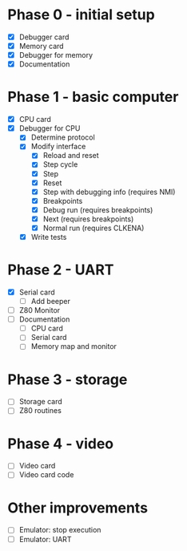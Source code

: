 # Phase 0 - initial setup

- [x] Debugger card
- [x] Memory card
- [x] Debugger for memory
- [x] Documentation

# Phase 1 - basic computer

- [x] CPU card
- [x] Debugger for CPU
  - [x] Determine protocol
  - [x] Modify interface
    - [x] Reload and reset
    - [x] Step cycle
    - [x] Step
    - [x] Reset
    - [x] Step with debugging info (requires NMI)
    - [x] Breakpoints
    - [x] Debug run (requires breakpoints)
    - [x] Next (requires breakpoints)
    - [x] Normal run (requires CLKENA)
  - [x] Write tests

# Phase 2 - UART

- [x] Serial card
  - [ ] Add beeper
- [ ] Z80 Monitor
- [ ] Documentation
  - [ ] CPU card
  - [ ] Serial card
  - [ ] Memory map and monitor

# Phase 3 - storage

- [ ] Storage card
- [ ] Z80 routines

# Phase 4 - video

- [ ] Video card
- [ ] Video card code

# Other improvements

- [ ] Emulator: stop execution
- [ ] Emulator: UART
